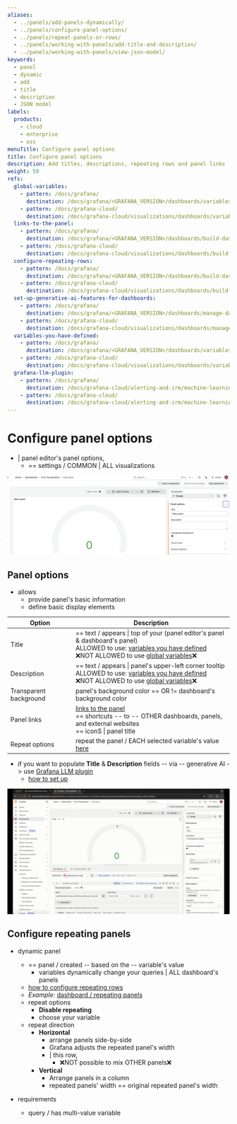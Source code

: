 ```yaml
---
aliases:
  - ../panels/add-panels-dynamically/
  - ../panels/configure-panel-options/
  - ../panels/repeat-panels-or-rows/
  - ../panels/working-with-panels/add-title-and-description/
  - ../panels/working-with-panels/view-json-model/
keywords:
  - panel
  - dynamic
  - add
  - title
  - description
  - JSON model
labels:
  products:
    - cloud
    - enterprise
    - oss
menuTitle: Configure panel options
title: Configure panel options
description: Add titles, descriptions, repeating rows and panel links
weight: 50
refs:
  global-variables:
    - pattern: /docs/grafana/
      destination: /docs/grafana/<GRAFANA_VERSION>/dashboards/variables/add-template-variables/#global-variables
    - pattern: /docs/grafana-cloud/
      destination: /docs/grafana-cloud/visualizations/dashboards/variables/add-template-variables/#global-variables
  links-to-the-panel:
    - pattern: /docs/grafana/
      destination: /docs/grafana/<GRAFANA_VERSION>/dashboards/build-dashboards/manage-dashboard-links/#panel-links
    - pattern: /docs/grafana-cloud/
      destination: /docs/grafana-cloud/visualizations/dashboards/build-dashboards/manage-dashboard-links/#panel-links
  configure-repeating-rows:
    - pattern: /docs/grafana/
      destination: /docs/grafana/<GRAFANA_VERSION>/dashboards/build-dashboards/create-dashboard/#configure-repeating-rows
    - pattern: /docs/grafana-cloud/
      destination: /docs/grafana-cloud/visualizations/dashboards/build-dashboards/create-dashboard/#configure-repeating-rows
  set-up-generative-ai-features-for-dashboards:
    - pattern: /docs/grafana/
      destination: /docs/grafana/<GRAFANA_VERSION>/dashboards/manage-dashboards/#set-up-generative-ai-features-for-dashboards
    - pattern: /docs/grafana-cloud/
      destination: /docs/grafana-cloud/visualizations/dashboards/manage-dashboards/#set-up-generative-ai-features-for-dashboards
  variables-you-have-defined:
    - pattern: /docs/grafana/
      destination: /docs/grafana/<GRAFANA_VERSION>/dashboards/variables/
    - pattern: /docs/grafana-cloud/
      destination: /docs/grafana-cloud/visualizations/dashboards/variables/
  grafana-llm-plugin:
    - pattern: /docs/grafana/
      destination: /docs/grafana-cloud/alerting-and-irm/machine-learning/configure/llm-plugin/
    - pattern: /docs/grafana-cloud/
      destination: /docs/grafana-cloud/alerting-and-irm/machine-learning/configure/llm-plugin/
---
```


# Configure panel options

* | panel editor's panel options,
  * == settings / COMMON | ALL visualizations 

![](static/panelOptions.png)

## Panel options

* allows
  * provide panel's basic information
  * define basic display elements

| Option                 | Description                                                                                                                                                                                                                        |
| ---------------------- |------------------------------------------------------------------------------------------------------------------------------------------------------------------------------------------------------------------------------------|
| Title                  | == text / appears \| top of your (panel editor's panel & dashboard's panel) <br/> ALLOWED to use: [variables you have defined](ref:variables-you-have-defined) <br/> ❌NOT ALLOWED to use [global variables](ref:global-variables)❌ |
| Description            | == text / appears \| panel's upper-left corner tooltip <br/> ALLOWED to use: [variables you have defined](ref:variables-you-have-defined) <br/> ❌NOT ALLOWED to use [global variables](ref:global-variables)❌                      |
| Transparent background | panel's background color == OR != dashboard's background color                                                                                                                                                                     |
| Panel links            | [links to the panel](ref:links-to-the-panel) <br/> == shortcuts -- to -- OTHER dashboards, panels, and external websites <br/> == iconS \| panel title                                                                             |
| Repeat options         | repeat the panel / EACH selected variable's value <br/> [here](#configure-repeating-panels)                                                                                                                                        |

* if you want to populate **Title** & **Description** fields -- via -- generative AI -> use [Grafana LLM plugin](ref:grafana-llm-plugin)
  * [how to set up](ref:set-up-generative-ai-features-for-dashboards)

![](static/panelOptions.gif)

## Configure repeating panels

* dynamic panel
  * == panel / created -- based on the -- variable's value
    * variables dynamically change your queries | ALL dashboard's panels 
  * [how to configure repeating rows](ref:configure-repeating-rows)
  * _Example:_ [dashboard / repeating panels](https://play.grafana.org/goto/yfZOReUNR?orgId=1)
  * repeat options
    * **Disable repeating**
    * choose your variable
  * repeat direction
    * **Horizontal**
      * arrange panels side-by-side
      * Grafana adjusts the repeated panel's width 
      * | this row,
        * ❌NOT possible to mix OTHER panels❌
    * **Vertical**
      * Arrange panels in a column
      * repeated panels' width == original repeated panel's width

* requirements
  * query / has multi-value variable

